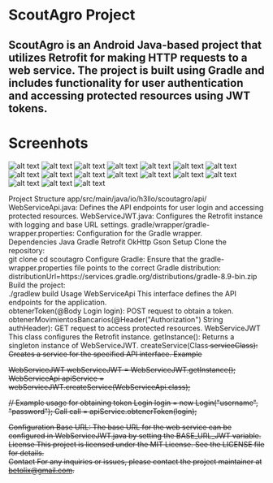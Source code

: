 # ScoutAgro Project

## ScoutAgro is an Android Java-based project that utilizes Retrofit for making HTTP requests to a web service. The project is built using Gradle and includes functionality for user authentication and accessing protected resources using JWT tokens.  

# Screenhots

![alt text](https://github.com/betolix/ScoutAgro/blob/main/Screenshots/001.png?raw=true)
![alt text](https://github.com/betolix/ScoutAgro/blob/main/Screenshots/002.png?raw=true)
![alt text](https://github.com/betolix/ScoutAgro/blob/main/Screenshots/003.png?raw=true)
![alt text](https://github.com/betolix/ScoutAgro/blob/main/Screenshots/004.png?raw=true)
![alt text](https://github.com/betolix/ScoutAgro/blob/main/Screenshots/005.png?raw=true)
![alt text](https://github.com/betolix/ScoutAgro/blob/main/Screenshots/006.png?raw=true)
![alt text](https://github.com/betolix/ScoutAgro/blob/main/Screenshots/007.png?raw=true)
![alt text](https://github.com/betolix/ScoutAgro/blob/main/Screenshots/008.png?raw=true)
![alt text](https://github.com/betolix/ScoutAgro/blob/main/Screenshots/009.png?raw=true)
![alt text](https://github.com/betolix/ScoutAgro/blob/main/Screenshots/010.png?raw=true)
![alt text](https://github.com/betolix/ScoutAgro/blob/main/Screenshots/011.png?raw=true)
![alt text](https://github.com/betolix/ScoutAgro/blob/main/Screenshots/012.png?raw=true)
![alt text](https://github.com/betolix/ScoutAgro/blob/main/Screenshots/013.png?raw=true)
![alt text](https://github.com/betolix/ScoutAgro/blob/main/Screenshots/014.png?raw=true)
![alt text](https://github.com/betolix/ScoutAgro/blob/main/Screenshots/015.png?raw=true)
![alt text](https://github.com/betolix/ScoutAgro/blob/main/Screenshots/016.png?raw=true)
![alt text](https://github.com/betolix/ScoutAgro/blob/main/Screenshots/017.png?raw=true)



Project Structure
app/src/main/java/io/h3llo/scoutagro/api/  
WebServiceApi.java: Defines the API endpoints for user login and accessing protected resources.
WebServiceJWT.java: Configures the Retrofit instance with logging and base URL settings.
gradle/wrapper/gradle-wrapper.properties: Configuration for the Gradle wrapper.  
Dependencies
Java
Gradle
Retrofit
OkHttp
Gson
Setup
Clone the repository:  
git clone <repository-url>
cd scoutagro
Configure Gradle: Ensure that the gradle-wrapper.properties file points to the correct Gradle distribution:  
distributionUrl=https\://services.gradle.org/distributions/gradle-8.9-bin.zip
Build the project:  
./gradlew build
Usage
WebServiceApi
This interface defines the API endpoints for the application.  
obtenerToken(@Body Login login): POST request to obtain a token.
obtenerMovimientosBancarios(@Header("Authorization") String authHeader): GET request to access protected resources.
WebServiceJWT
This class configures the Retrofit instance.
getInstance(): Returns a singleton instance of WebServiceJWT.
createService(Class<S> serviceClass): Creates a service for the specified API interface.
Example

WebServiceJWT webServiceJWT = WebServiceJWT.getInstance();
WebServiceApi apiService = webServiceJWT.createService(WebServiceApi.class);

// Example usage for obtaining token
Login login = new Login("username", "password");
Call<Resp> call = apiService.obtenerToken(login);


Configuration
Base URL: The base URL for the web service can be configured in WebServiceJWT.java by setting the BASE_URL_JWT variable.
License
This project is licensed under the MIT License. See the LICENSE file for details.  
Contact
For any inquiries or issues, please contact the project maintainer at betolix@gmail.com.
